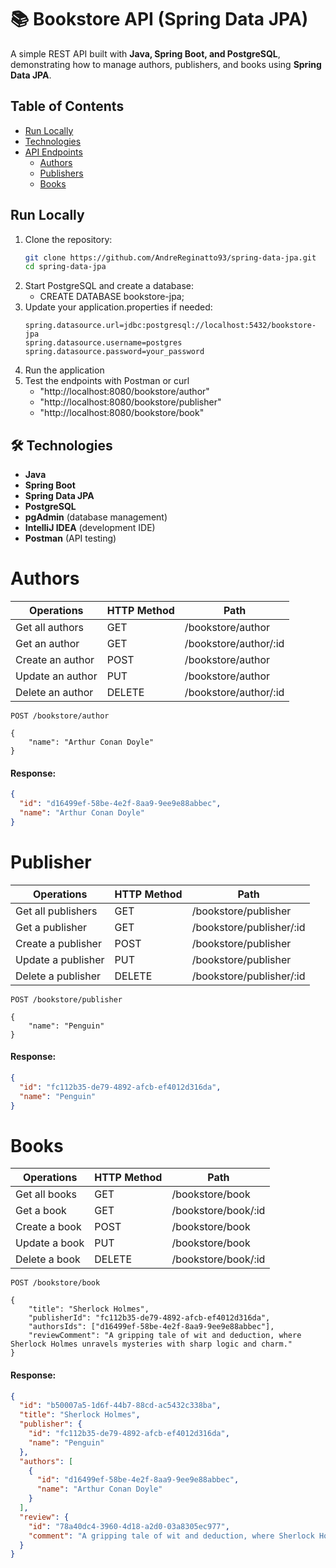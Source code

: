 # 📚 Bookstore API (Spring Data JPA)

A simple REST API built with **Java, Spring Boot, and PostgreSQL**, demonstrating how to manage authors, publishers, and books using **Spring Data JPA**.

## Table of Contents
- [Run Locally](#-run-locally)
- [Technologies](#-technologies)
- [API Endpoints](#authors)
    - [Authors](#authors)
    - [Publishers](#publisher)
    - [Books](#books)

## Run Locally
1. Clone the repository:
   ```bash
   git clone https://github.com/AndreReginatto93/spring-data-jpa.git
   cd spring-data-jpa 
2. Start PostgreSQL and create a database:
   * CREATE DATABASE bookstore-jpa;
3. Update your application.properties if needed:
   ```
   spring.datasource.url=jdbc:postgresql://localhost:5432/bookstore-jpa
   spring.datasource.username=postgres
   spring.datasource.password=your_password
4. Run the application
5. Test the endpoints with Postman or curl
   * "http://localhost:8080/bookstore/author"
   * "http://localhost:8080/bookstore/publisher"
   * "http://localhost:8080/bookstore/book"

## 🛠 Technologies

- **Java**
- **Spring Boot**
- **Spring Data JPA**
- **PostgreSQL**
- **pgAdmin** (database management)
- **IntelliJ IDEA** (development IDE)
- **Postman** (API testing)



# Authors
| Operations       | HTTP Method | Path                  |
|------------------|-------------|-----------------------|
| Get all authors  | GET         | /bookstore/author     |
| Get an author    | GET         | /bookstore/author/:id |
| Create an author | POST        | /bookstore/author     |
| Update an author | PUT         | /bookstore/author     |
| Delete an author | DELETE      | /bookstore/author/:id |

```http
POST /bookstore/author

{
    "name": "Arthur Conan Doyle"
}
```
#### Response:

```json
{
  "id": "d16499ef-58be-4e2f-8aa9-9ee9e88abbec",
  "name": "Arthur Conan Doyle"
}
```

# Publisher
| Operations         | HTTP Method | Path                     |
|--------------------|-------------|--------------------------|
| Get all publishers | GET         | /bookstore/publisher     |
| Get a publisher    | GET         | /bookstore/publisher/:id |
| Create a publisher | POST        | /bookstore/publisher     |
| Update a publisher | PUT         | /bookstore/publisher     |
| Delete a publisher | DELETE      | /bookstore/publisher/:id |

```http
POST /bookstore/publisher

{
    "name": "Penguin"
}
```
#### Response:

```json
{
  "id": "fc112b35-de79-4892-afcb-ef4012d316da",
  "name": "Penguin"
}
```

# Books
| Operations                               | HTTP Method | Path                |
|------------------------------------------|-------------|---------------------|
| Get all books                            | GET         | /bookstore/book     |
| Get a book                               | GET         | /bookstore/book/:id |
| Create a book                            | POST        | /bookstore/book     |
| Update a book                            | PUT         | /bookstore/book     |
| Delete a book                            | DELETE      | /bookstore/book/:id |

```http
POST /bookstore/book

{
    "title": "Sherlock Holmes",
    "publisherId": "fc112b35-de79-4892-afcb-ef4012d316da",
    "authorsIds": ["d16499ef-58be-4e2f-8aa9-9ee9e88abbec"],
    "reviewComment": "A gripping tale of wit and deduction, where Sherlock Holmes unravels mysteries with sharp logic and charm."
}
```

#### Response:

```json
{
  "id": "b50007a5-1d6f-44b7-88cd-ac5432c338ba",
  "title": "Sherlock Holmes",
  "publisher": {
    "id": "fc112b35-de79-4892-afcb-ef4012d316da",
    "name": "Penguin"
  },
  "authors": [
    {
      "id": "d16499ef-58be-4e2f-8aa9-9ee9e88abbec",
      "name": "Arthur Conan Doyle"
    }
  ],
  "review": {
    "id": "78a40dc4-3960-4d18-a2d0-03a8305ec977",
    "comment": "A gripping tale of wit and deduction, where Sherlock Holmes unravels mysteries with sharp logic and charm."
  }
}
```